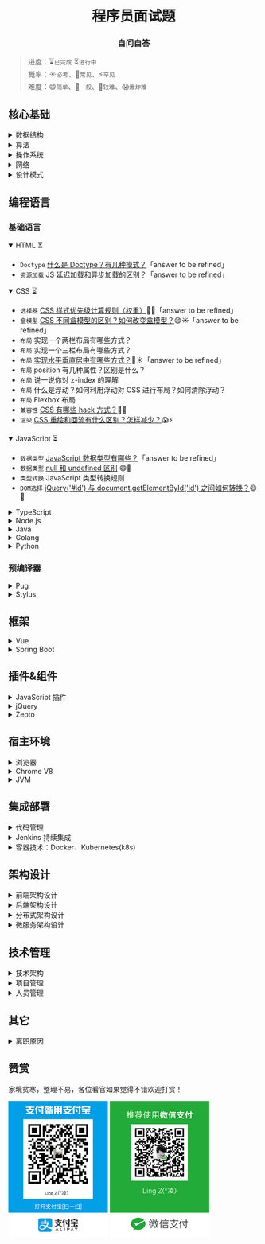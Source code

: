 # <div align="center">程序员面试题</div>

### <div align="center">自问自答</div>

> 进度：⌛️`已完成` ⏳`进行中`  
> 概率：☀️`必考`、🌙`常见`、⚡️`罕见`  
> 难度：😄`简单`、🙂`一般`、🤔`较难`、😱`爆炸难`

## 核心基础

<details><summary>数据结构</summary></details>
<details><summary>算法</summary></details>
<details><summary>操作系统</summary></details>
<details><summary>网络</summary></details>
<details><summary>设计模式</summary></details>

## 编程语言

### 基础语言

<details open><summary>HTML ⏳</summary>

- `Doctype` [什么是 Doctype？有几种模式？](html/什么是Doctype？有几种模式？.md)「answer to be refined」
- `资源加载` [JS 延迟加载和异步加载的区别？](html/JS延迟加载和异步加载的区别？.md)「answer to be refined」
</details>
<details open><summary>CSS ⏳</summary>

- `选择器` [CSS 样式优先级计算规则（权重）](css/CSS样式优先级计算规则（权重）.md)🙂🌙「answer to be refined」
- `盒模型` [CSS 不同盒模型的区别？如何改变盒模型？](css/CSS不同盒模型的区别？如何改变盒模型？.md)😄☀️「answer to be refined」
- `布局` 实现一个两栏布局有哪些方式？
- `布局` 实现一个三栏布局有哪些方式？
- `布局` [实现水平垂直居中有哪些方式？](css/实现水平垂直居中有哪些方式？.md)🙂☀️「answer to be refined」
- `布局` position 有几种属性？区别是什么？
- `布局` 说一说你对 z-index 的理解
- `布局` 什么是浮动？如何利用浮动对 CSS 进行布局？如何清除浮动？
- `布局` Flexbox 布局
- `兼容性` [CSS 有哪些 hack 方式？](css/CSS有哪些hack方式？)🤔🌙
- `渲染` [CSS 重绘和回流有什么区别？怎样减少？](css/CSS重绘和回流有什么区别？怎样减少？.md)😱⚡️
</details>

<details open><summary>JavaScript ⏳</summary>

- `数据类型` [JavaScript 数据类型有哪些？](javascript/JavaScript数据类型有哪些？.md)「answer to be refined」
- `数据类型` [null 和 undefined 区别](javascript/null和undefined区别.md) 😄🌙
- `类型转换` JavaScript 类型转换规则
- `DOM选择` [jQuery('#id') 与 document.getElementById('id') 之间如何转换？](javascript/jQuery('%23id')与document.getElementById('id')之间如何转换？.md)😄🌙
</details>
<details><summary>TypeScript</summary></details>
<details><summary>Node.js</summary></details>
<details><summary>Java</summary></details>
<details><summary>Golang</summary></details>
<details><summary>Python</summary></details>

### 预编译器
<details><summary>Pug</summary></details>
<details><summary>Stylus</summary></details>

## 框架

<details><summary>Vue</summary></details>
<details><summary>Spring Boot</summary></details>

## 插件&组件

<details><summary>JavaScript 插件</summary></details>
<details><summary>jQuery</summary></details>
<details><summary>Zepto</summary></details>

## 宿主环境

<details><summary>浏览器</summary></details>
<details><summary>Chrome V8</summary></details>
<details><summary>JVM</summary></details>

## 集成部署

<details><summary>代码管理</summary></details>
<details><summary>Jenkins 持续集成</summary></details>
<details><summary>容器技术：Docker、Kubernetes(k8s)</summary></details>

## 架构设计

<details><summary>前端架构设计</summary></details>
<details><summary>后端架构设计</summary></details>
<details><summary>分布式架构设计</summary></details>
<details><summary>微服务架构设计</summary></details>

## 技术管理

<details><summary>技术架构</summary></details>
<details><summary>项目管理</summary></details>
<details><summary>人员管理</summary></details>

## 其它

<details><summary>离职原因</summary></details>

## 赞赏

家境贫寒，整理不易，各位看官如果觉得不错欢迎打赏！

<img src="assets/alipay.jpg" alt="支付宝支付" width="200px"> <img src="assets/wechatPay.jpg" alt="微信支付" width="200px">